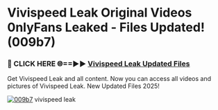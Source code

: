 # Vivispeed Leak Original Videos 0nlyFans Leaked - Files Updated! (009b7)

<h3>🔴 CLICK HERE 🌐==►► <a href="https://best4dudes.click/HH4t6V" rel="nofollow">Vivispeed Leak Updated Files</a></h3>

Get Vivispeed Leak and all content. Now you can access all videos and pictures of Vivispeed Leak. New Updated Files 2025!

[![009b7](https://github.com/user-attachments/assets/8c521d6e-e6e3-4a75-9320-d58ab9d79d5b)](https://best4dudes.click/HH4t6V)
vivispeed leak